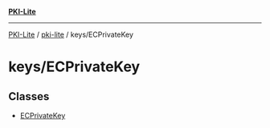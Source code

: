 [**PKI-Lite**](../../../README.md)

---

[PKI-Lite](../../../README.md) / [pki-lite](../../README.md) / keys/ECPrivateKey

# keys/ECPrivateKey

## Classes

- [ECPrivateKey](classes/ECPrivateKey.md)
